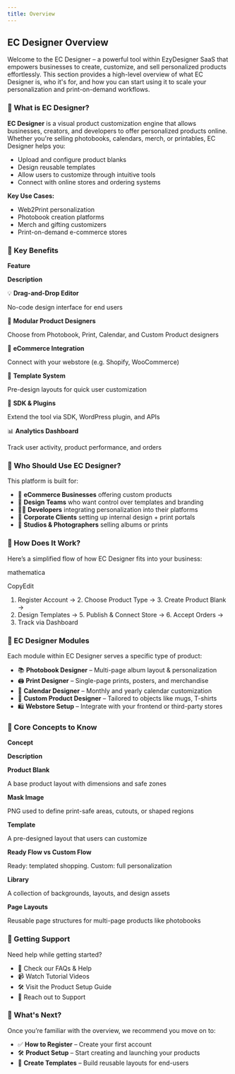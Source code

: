 ```yaml
---
title: Overview
---
```




## **EC Designer Overview**

Welcome to the EC Designer – a powerful tool within EzyDesigner SaaS that empowers businesses to create, customize, and sell personalized products effortlessly. This section provides a high-level overview of what EC Designer is, who it's for, and how you can start using it to scale your personalization and print-on-demand workflows.

### **🔹 What is EC Designer?**

**EC Designer** is a visual product customization engine that allows businesses, creators, and developers to offer personalized products online. Whether you're selling photobooks, calendars, merch, or printables, EC Designer helps you:

* Upload and configure product blanks
* Design reusable templates
* Allow users to customize through intuitive tools
* Connect with online stores and ordering systems

**Key Use Cases:**

* Web2Print personalization
* Photobook creation platforms
* Merch and gifting customizers
* Print-on-demand e-commerce stores

### **🔹 Key Benefits**

**Feature**

**Description**

💡 **Drag-and-Drop Editor**

No-code design interface for end users

🧩 **Modular Product Designers**

Choose from Photobook, Print, Calendar, and Custom Product designers

🛒 **eCommerce Integration**

Connect with your webstore (e.g. Shopify, WooCommerce)

📐 **Template System**

Pre-design layouts for quick user customization

🔌 **SDK & Plugins**

Extend the tool via SDK, WordPress plugin, and APIs

📊 **Analytics Dashboard**

Track user activity, product performance, and orders

### **🔹 Who Should Use EC Designer?**

This platform is built for:

* 🏪 **eCommerce Businesses** offering custom products
* 🎨 **Design Teams** who want control over templates and branding
* 🧑‍💻 **Developers** integrating personalization into their platforms
* 🏢 **Corporate Clients** setting up internal design + print portals
* 📸 **Studios & Photographers** selling albums or prints

### **🔹 How Does It Work?**

Here’s a simplified flow of how EC Designer fits into your business:

mathematica

CopyEdit

1. Register Account → 2. Choose Product Type → 3. Create Product Blank → 
2. Design Templates → 5. Publish & Connect Store → 6. Accept Orders → 
3. Track via Dashboard

### **🔹 EC Designer Modules**

Each module within EC Designer serves a specific type of product:

* 📚 **Photobook Designer** – Multi-page album layout & personalization
* 🖨️ **Print Designer** – Single-page prints, posters, and merchandise
* 📅 **Calendar Designer** – Monthly and yearly calendar customization
* 🧩 **Custom Product Designer** – Tailored to objects like mugs, T-shirts
* 🛍️ **Webstore Setup** – Integrate with your frontend or third-party stores

### **🔹 Core Concepts to Know**

**Concept**

**Description**

**Product Blank**

A base product layout with dimensions and safe zones

**Mask Image**

PNG used to define print-safe areas, cutouts, or shaped regions

**Template**

A pre-designed layout that users can customize

**Ready Flow vs Custom Flow**

Ready: templated shopping. Custom: full personalization

**Library**

A collection of backgrounds, layouts, and design assets

**Page Layouts**

Reusable page structures for multi-page products like photobooks

### **🔹 Getting Support**

Need help while getting started?

* 📄 Check our FAQs & Help
* 📹 Watch Tutorial Videos
* 🛠️ Visit the Product Setup Guide
* 💬 Reach out to Support

### **🔹 What's Next?**

Once you’re familiar with the overview, we recommend you move on to:

* ✅ **How to Register** – Create your first account
* 🛠️ **Product Setup** – Start creating and launching your products
* 🧩 **Create Templates** – Build reusable layouts for end-users

